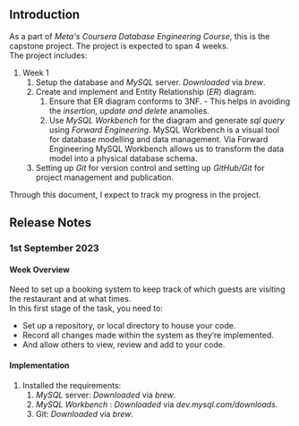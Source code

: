 ## Introduction

As a part of *Meta's Coursera Database Engineering Course*, this is the capstone project. The project is expected to span 4 weeks. <br/>
The project includes:
1. Week 1
    1. Setup the database and *MySQL* server. _Downloaded_ via *brew*.
    2. Create and implement and Entity Relationship (*ER*) diagram.
        1. Ensure that ER diagram conforms to 3NF. - This helps in avoiding the *insertion, update and delete* anamolies.
        2. Use *MySQL Workbench* for the diagram and generate *sql query* using *Forward Engineering*. MySQL Workbench is a visual tool for database modelling and data management. Via Forward Engineering MySQL Workbench allows us to transform the data model into a physical database schema.
    3. Setting up *Git* for version control and setting up *GitHub/Git* for project management and publication.

Through this document, I expect to track my progress in the project.

## Release Notes

### 1st September 2023


#### Week Overview

Need to set up a booking system to keep track of which guests are visiting the restaurant and at what times.<br/>
In this first stage of the task, you need to:

- Set up a repository, or local directory to house your code.
- Record all changes made within the system as they’re implemented.
- And allow others to view, review and add to your code.


#### Implementation

1. Installed the requirements:
    1. *MySQL* server: _Downloaded_ via *brew*.
    1. *MySQL Workbench* : _Downloaded_ via *dev.mysql.com/downloads*.
    1.  Git: _Downloaded_ via *brew*.
